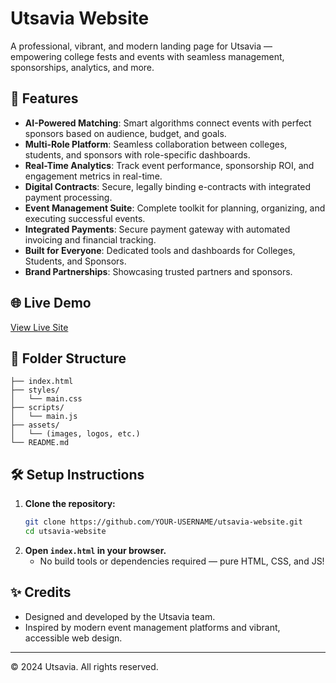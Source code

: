 # Utsavia Website

A professional, vibrant, and modern landing page for Utsavia — empowering college fests and events with seamless management, sponsorships, analytics, and more.

## 🚀 Features
- **AI-Powered Matching**: Smart algorithms connect events with perfect sponsors based on audience, budget, and goals.
- **Multi-Role Platform**: Seamless collaboration between colleges, students, and sponsors with role-specific dashboards.
- **Real-Time Analytics**: Track event performance, sponsorship ROI, and engagement metrics in real-time.
- **Digital Contracts**: Secure, legally binding e-contracts with integrated payment processing.
- **Event Management Suite**: Complete toolkit for planning, organizing, and executing successful events.
- **Integrated Payments**: Secure payment gateway with automated invoicing and financial tracking.
- **Built for Everyone**: Dedicated tools and dashboards for Colleges, Students, and Sponsors.
- **Brand Partnerships**: Showcasing trusted partners and sponsors.

## 🌐 Live Demo
[View Live Site](#) <!-- Replace # with your deployed site URL -->

## 📁 Folder Structure
```
├── index.html
├── styles/
│   └── main.css
├── scripts/
│   └── main.js
├── assets/
│   └── (images, logos, etc.)
└── README.md
```

## 🛠️ Setup Instructions
1. **Clone the repository:**
   ```sh
   git clone https://github.com/YOUR-USERNAME/utsavia-website.git
   cd utsavia-website
   ```
2. **Open `index.html` in your browser.**
   - No build tools or dependencies required — pure HTML, CSS, and JS!

## ✨ Credits
- Designed and developed by the Utsavia team.
- Inspired by modern event management platforms and vibrant, accessible web design.

---

© 2024 Utsavia. All rights reserved. 